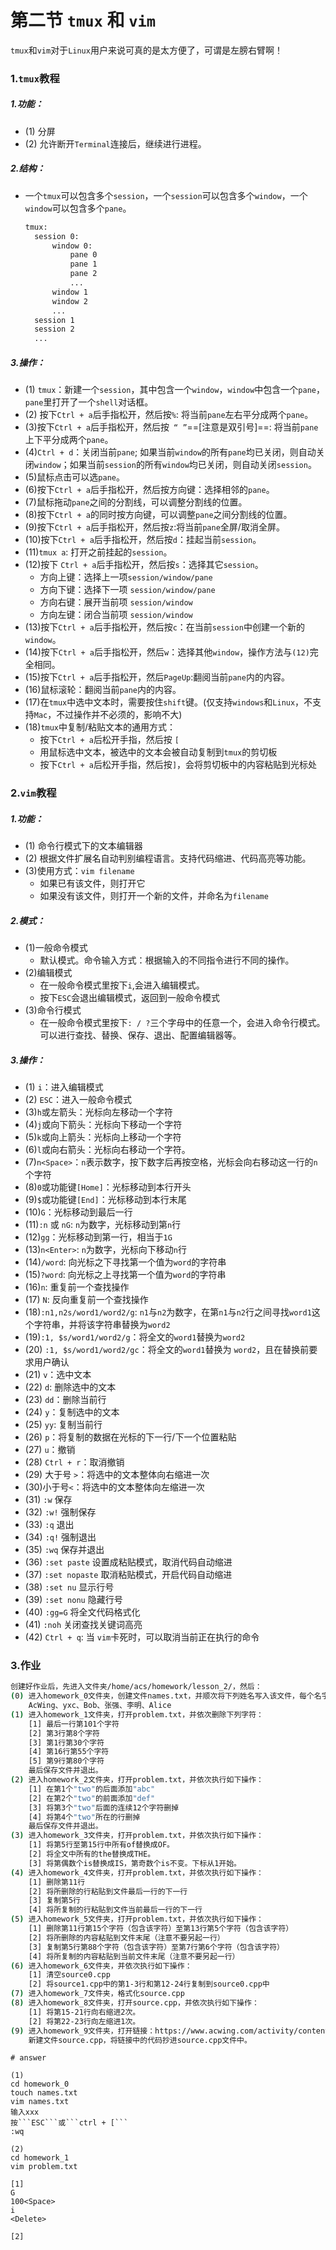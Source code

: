 # 第二节 ```tmux``` 和 ```vim```

```tmux```和```vim```对于```Linux```用户来说可真的是太方便了，可谓是左膀右臂啊！

### 1.```tmux```教程

#####  1.功能：

* (1) 分屏
* (2) 允许断开```Terminal```连接后，继续进行进程。

##### 2.结构：

* 一个```tmux```可以包含多个```session```，一个```session```可以包含多个```window```，一个```window```可以包含多个```pane```。

  ```bash
  tmux:
  	session 0:
  		window 0:
  			pane 0
  			pane 1 
  			pane 2
  			...
  		window 1
  		window 2
  		...
  	session 1
  	session 2
  	...
  ```

##### 3.操作：

* (1) ```tmux```：新建一个```session```，其中包含一个```window```，```window```中包含一个```pane```，```pane```里打开了一个```shell```对话框。
* (2) 按下```Ctrl + a```后手指松开，然后按```%```: 将当前```pane```左右平分成两个```pane```。
* (3)按下```Ctrl + a```后手指松开，然后按``` “ ”```==[注意是双引号]==: 将当前```pane```上下平分成两个```pane```。
* (4)```Ctrl + d```：关闭当前```pane```; 如果当前```window```的所有```pane```均已关闭，则自动关闭```window```；如果当前```session```的所有```window```均已关闭，则自动关闭```session```。
* (5)鼠标点击可以选```pane```。
* (6)按下```Ctrl + a```后手指松开，然后按方向键：选择相邻的```pane```。
* (7)鼠标拖动```pane```之间的分割线，可以调整分割线的位置。
* (8)按下```Ctrl + a```的同时按方向键，可以调整```pane```之间分割线的位置。
* (9)按下```Ctrl + a```后手指松开，然后按```z```:将当前```pane```全屏/取消全屏。
* (10)按下```Ctrl + a```后手指松开，然后按```d```：挂起当前```session```。
* (11)``` tmux a ```: 打开之前挂起的```session```。
* (12)按下 ```Ctrl + a```后手指松开，然后按```s```：选择其它```session```。
  * 方向上键：选择上一项```session/window/pane```
  * 方向下键：选择下一项 ```session/window/pane```
  * 方向右键：展开当前项 ```session/window```
  * 方向左键：闭合当前项 ```session/window```
* (13)按下```Ctrl + a```后手指松开，然后按```c```：在当前```session```中创建一个新的```window```。
* (14)按下```Ctrl + a```后手指松开，然后```w```：选择其他```window```，操作方法与```(12)```完全相同。
* (15)按下```Ctrl + a```后手指松开，然后```PageUp```:翻阅当前```pane```内的内容。
* (16)鼠标滚轮：翻阅当前```pane```内的内容。
* (17)在```tmux```中选中文本时，需要按住```shift```键。(仅支持```windows```和```Linux```，不支持```Mac```，不过操作并不必须的，影响不大)
* (18)```tmux```中复制/粘贴文本的通用方式：
  * 按下```Ctrl + a```后松开手指，然后按 ```[```
  * 用鼠标选中文本，被选中的文本会被自动复制到```tmux```的剪切板
  * 按下```Ctrl + a```后松开手指，然后按```]```，会将剪切板中的内容粘贴到光标处

### 2.```vim```教程

#####  1.功能：

* (1) 命令行模式下的文本编辑器
* (2) 根据文件扩展名自动判别编程语言。支持代码缩进、代码高亮等功能。
* (3)使用方式：```vim filename```
  * 如果已有该文件，则打开它
  * 如果没有该文件，则打开一个新的文件，并命名为```filename```

##### 2.模式：

* (1)一般命令模式
  * 默认模式。命令输入方式：根据输入的不同指令进行不同的操作。
* (2)编辑模式
  * 在一般命令模式里按下```i```,会进入编辑模式。
  * 按下```ESC```会退出编辑模式，返回到一般命令模式
* (3)命令行模式
  * 在一般命令模式里按下``` : / ? ```三个字母中的任意一个，会进入命令行模式。可以进行查找、替换、保存、退出、配置编辑器等。

##### 3.操作：

* (1) ```i```：进入编辑模式
* (2) ```ESC```：进入一般命令模式
* (3)```h```或左箭头：光标向左移动一个字符
* (4)```j```或向下箭头：光标向下移动一个字符
* (5)```k```或向上箭头：光标向上移动一个字符
* (6)```l```或向右箭头：光标向右移动一个字符。
* (7)```n<Space>```：```n```表示数字，按下数字后再按空格，光标会向右移动这一行的```n```个字符
* (8)```0```或功能键```[Home]```：光标移动到本行开头
* (9)```$```或功能键```[End]```：光标移动到本行末尾
* (10)```G```：光标移动到最后一行
* (11)```:n``` 或 ```nG```: ```n```为数字，光标移动到第```n```行
* (12)```gg```：光标移动到第一行，相当于```1G```
* (13)```n<Enter>```: ```n```为数字，光标向下移动```n```行
* (14)```/word```: 向光标之下寻找第一个值为```word```的字符串
* (15)```?word```: 向光标之上寻找第一个值为```word```的字符串
* (16)```n```: 重复前一个查找操作
* (17) ```N```: 反向重复前一个查找操作
* (18)```:n1,n2s/word1/word2/g```: ```n1```与```n2```为数字，在第```n1```与```n2```行之间寻找```word1```这个字符串，并将该字符串替换为```word2```
* (19)```:1, $s/word1/word2/g```：将全文的```word1```替换为```word2```
* (20) ```:1, $s/word1/word2/gc```：将全文的```word1```替换为 ```word2```，且在替换前要求用户确认
* (21) ```v```：选中文本
* (22) ```d```: 删除选中的文本
* (23) ```dd```：删除当前行
* (24) ```y```：复制选中的文本
* (25) ```yy```: 复制当前行
* (26) ```p```：将复制的数据在光标的下一行/下一个位置粘贴
* (27) ```u```：撤销
* (28) ```Ctrl + r```：取消撤销
* (29) 大于号 ```>```：将选中的文本整体向右缩进一次
* (30)小于号```<```：将选中的文本整体向左缩进一次
* (31) ```:w``` 保存
* (32) ```:w!``` 强制保存
* (33) ```:q``` 退出
* (34) ```:q!``` 强制退出
* (35) ```:wq``` 保存并退出
* (36) ```:set paste``` 设置成粘贴模式，取消代码自动缩进
* (37) ```:set nopaste``` 取消粘贴模式，开启代码自动缩进
* (38) ```:set nu``` 显示行号
* (39) ```:set nonu``` 隐藏行号
* (40) ```:gg=G``` 将全文代码格式化
* (41) ```:noh``` 关闭查找关键词高亮
* (42) ```Ctrl + q```: 当 ```vim```卡死时，可以取消当前正在执行的命令



### 3.作业

```bash
创建好作业后，先进入文件夹/home/acs/homework/lesson_2/，然后：
(0) 进入homework_0文件夹，创建文件names.txt，并顺次将下列姓名写入该文件，每个名字占一行。
    AcWing、yxc、Bob、张强、李明、Alice
(1) 进入homework_1文件夹，打开problem.txt，并依次删除下列字符：
    [1] 最后一行第101个字符
    [2] 第3行第8个字符
    [3] 第1行第30个字符
    [4] 第16行第55个字符
    [5] 第9行第80个字符
    最后保存文件并退出。
(2) 进入homework_2文件夹，打开problem.txt，并依次执行如下操作：
    [1] 在第1个"two"的后面添加"abc"
    [2] 在第2个"two"的前面添加"def"
    [3] 将第3个"two"后面的连续12个字符删掉
    [4] 将第4个"two"所在的行删掉
    最后保存文件并退出。
(3) 进入homework_3文件夹，打开problem.txt，并依次执行如下操作：
    [1] 将第5行至第15行中所有of替换成OF。
    [2] 将全文中所有的the替换成THE。
    [3] 将第偶数个is替换成IS，第奇数个is不变。下标从1开始。
(4) 进入homework_4文件夹，打开problem.txt，并依次执行如下操作：
    [1] 删除第11行
    [2] 将所删除的行粘贴到文件最后一行的下一行
    [3] 复制第5行
    [4] 将所复制的行粘贴到文件当前最后一行的下一行
(5) 进入homework_5文件夹，打开problem.txt，并依次执行如下操作：
    [1] 删除第11行第15个字符（包含该字符）至第13行第5个字符（包含该字符）
    [2] 将所删除的内容粘贴到文件末尾（注意不要另起一行）
    [3] 复制第5行第88个字符（包含该字符）至第7行第6个字符（包含该字符）
    [4] 将所复制的内容粘贴到当前文件末尾（注意不要另起一行）
(6) 进入homework_6文件夹，并依次执行如下操作：
    [1] 清空source0.cpp
    [2] 将source1.cpp中的第1-3行和第12-24行复制到source0.cpp中
(7) 进入homework_7文件夹，格式化source.cpp
(8) 进入homework_8文件夹，打开source.cpp，并依次执行如下操作：
    [1] 将第15-21行向右缩进2次。
    [2] 将第22-23行向左缩进1次。
(9) 进入homework_9文件夹，打开链接：https://www.acwing.com/activity/content/code/content/1694465/
    新建文件source.cpp，将链接中的代码抄进source.cpp文件中。

```

```shell
# answer

(1)
cd homework_0
touch names.txt
vim names.txt
输入xxx
按```ESC```或```ctrl + [``` 
:wq

(2)
cd homework_1
vim problem.txt

[1]
G
100<Space>
i
<Delete>

[2]


```



